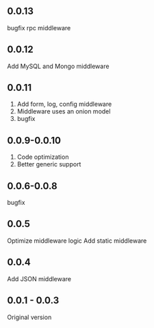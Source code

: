 <!--
 * @Author: chenzhongsheng
 * @Date: 2023-02-22 09:49:26
 * @Description: Coding something
-->

<!--
 * @Author: chenzhongsheng
 * @Date: 2023-02-22 09:49:26
 * @Description: Coding something
-->

## 0.0.13

bugfix
rpc middleware

## 0.0.12 

Add MySQL and Mongo middleware

## 0.0.11

1. Add form, log, config middleware
2. Middleware uses an onion model
3. bugfix

## 0.0.9-0.0.10

1. Code optimization
2. Better generic support

## 0.0.6-0.0.8

bugfix 

## 0.0.5

Optimize middleware logic
Add static middleware

## 0.0.4

Add JSON middleware

## 0.0.1 - 0.0.3

Original version

